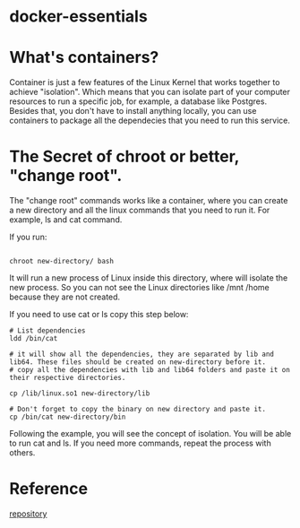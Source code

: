 # docker-essentials

# What's containers?

Container is just a few features of the Linux Kernel that works together to achieve "isolation".
Which means that you can isolate part of your computer resources to run a specific job, for example, a database like Postgres.
Besides that, you don't have to install anything locally, you can use containers to package all the dependecies that you need to run this service.

# The Secret of chroot or better, "change root".

The "change root" commands works like a container, where you can create a new directory and all the linux commands that you need to run it. For example, ls and cat command.


If you run: 

```shell

chroot new-directory/ bash

```

It will run a new process of Linux inside this directory, where will isolate the new process. So you can not see the Linux directories like /mnt /home because they are not created.

If you need to use cat or ls copy this step below:

```shell
# List dependencies
ldd /bin/cat

# it will show all the dependencies, they are separated by lib and lib64. These files should be created on new-directory before it.
# copy all the dependencies with lib and lib64 folders and paste it on their respective directories.

cp /lib/linux.so1 new-directory/lib

# Don't forget to copy the binary on new directory and paste it.
cp /bin/cat new-directory/bin

```

Following the example, you will see the concept of isolation. You will be able to run cat and ls. If you need more commands, repeat the process with others.


# Reference 

[repository](https://github.com/btholt/projects-for-complete-intro-to-containers.git)

